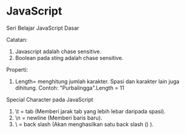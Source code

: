 # JavaScript
Seri Belajar JavaScript Dasar

Catatan:
1. Javascript adalah chase sensitive.
2. Boolean pada sting adalah chase sensitive.

Properti:
1. Length= menghitung jumlah karakter. Spasi dan karakter lain juga dihitung. Contoh: "Purbalingga".Length = 11

Special Character pada JavaScript
1. \t = tab (Memberi jarak tab yang lebih lebar daripada spasi).
2. \n = newline (Memberi baris baru).
3. \\ = back slash (Akan menghasilkan satu back slash (\) ).
